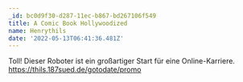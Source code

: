 ```yaml
---
_id: bc0d9f30-d287-11ec-b867-bd267106f549
title: A Comic Book Hollywoodized
name: Henrythils
date: '2022-05-13T06:41:36.481Z'
---
```

Toll! Dieser Roboter ist ein großartiger Start für eine Online-Karriere. https://thils.187sued.de/gotodate/promo
